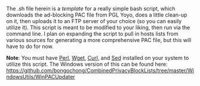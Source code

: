 The .sh file herein is a _template_ for a really simple bash script, which downloads the ad-blocking PAC file from PGL Yoyo, does a little clean-up on it, then uploads it to an FTP server of your choice (so you can easily utilize it). This script is meant to be modified to your liking, then run via the command line. I plan on expanding the script to pull in hosts lists from various sources for generating a more comprehensive PAC file, but this will have to do for now.


**Note**: You must have [Perl](https://www.perl.com/about/), [Wget](https://www.gnu.org/software/wget/), [Curl](https://curl.haxx.se/), and [Sed](https://www.gnu.org/software/sed/manual/sed.html) installed on your system to utilize this script. The Windows version of this can be found here: https://github.com/bongochong/CombinedPrivacyBlockLists/tree/master/WindowsUtils/WinPACUpdater
